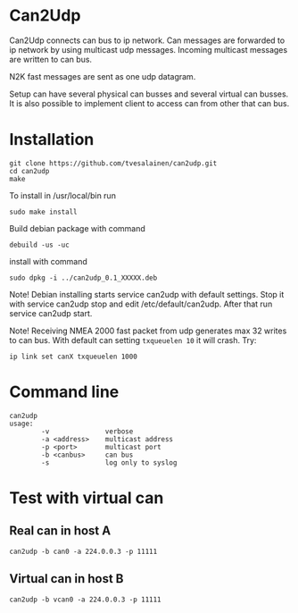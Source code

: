 # Can2Udp

Can2Udp connects can bus to ip network. 
Can messages are forwarded to ip network by using multicast udp messages. 
Incoming multicast messages are written to can bus.

N2K fast messages are sent as one udp datagram.

Setup can have several physical can busses and several virtual can busses.
It is also possible to implement client to access can from other that can bus.


# Installation

```
git clone https://github.com/tvesalainen/can2udp.git
cd can2udp
make
```

To install in /usr/local/bin run
```
sudo make install
```

Build debian package with command
```
debuild -us -uc
```

install with command
```
sudo dpkg -i ../can2udp_0.1_XXXXX.deb
```

Note! Debian installing starts service can2udp with default settings. 
Stop it with service can2udp stop and edit /etc/default/can2udp. 
After that run service can2udp start.

Note! Receiving NMEA 2000 fast packet from udp generates max 32 writes to can bus.
With default can setting ``txqueuelen 10`` it will crash.
Try:
```
ip link set canX txqueuelen 1000
```

# Command line

```
can2udp
usage:
        -v              verbose
        -a <address>    multicast address
        -p <port>       multicast port
        -b <canbus>     can bus
        -s              log only to syslog
```

# Test with virtual can
## Real can in host A
```
can2udp -b can0 -a 224.0.0.3 -p 11111
```
## Virtual can in host B
```
can2udp -b vcan0 -a 224.0.0.3 -p 11111
```
